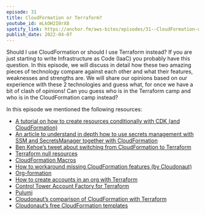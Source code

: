 ```yaml
---
episode: 31
title: CloudFormation or Terraform?
youtube_id: mLkOH2I0rX8
spotify_link: https://anchor.fm/aws-bites/episodes/31--CloudFormation-or-Terraform-e1gr87b
publish_date: 2022-04-07
---
```



Should I use CloudFormation or should I use Terraform instead? If you are just starting to write Infrastructure as Code (IaaC) you probably have this question. In this episode, we will discuss in detail how these two amazing pieces of technology compare against each other and what their features, weaknesses and strengths are. We will share our opinions based on our experience with these 2 technologies and guess what, for once we have a bit of clash of opinions! Can you guess who is in the Terraform camp and who is in the CloudFormation camp instead? 

In this episode we mentioned the following resources:

  - [A tutorial on how to create resources conditionally with CDK (and CloudFormation)](https://loige.co/create-resources-conditionally-with-cdk) 
  - [An article to understand in depth how to use secrets management with SSM and SecretsManager together with CloudFormation](https://dev.to/eoinsha/3-ways-to-read-ssm-parameters-4555)
  - [Ben Kehoe’s tweet about switching from CloudFormation to Terraform](https://twitter.com/ben11kehoe/status/1158758917515763712)
  - [Terraform null resources](https://registry.terraform.io/providers/hashicorp/null/latest/docs/resources/resource)
  - [CloudFormation Macros](https://docs.aws.amazon.com/AWSCloudFormation/latest/UserGuide/macros-example.html) 
  - [How to workaround missing CloudFormation features (by Cloudonaut)](https://cloudonaut.io/three-and-a-half-ways-to-workaround-missing-cloudformation-support/)
  - [Org-formation](https://github.com/org-formation/org-formation-cli)
  - [How to create accounts in an org with Terraform](https://registry.terraform.io/providers/hashicorp/aws/latest/docs/resources/organizations_account)
  - [Control Tower Account Factory for Terraform](https://learn.hashicorp.com/tutorials/terraform/aws-control-tower-aft) 
  - [Pulumi](https://www.pulumi.com/)
  - [Cloudonaut’s comparison of CloudFormation with Terraform](https://cloudonaut.io/cloudformation-vs-terraform/)
  - [Cloudonaut’s free CloudFormation templates](https://templates.cloudonaut.io/en/stable/)
